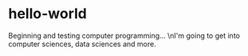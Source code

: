 # hello-world
Beginning and testing computer programming...
\nI'm going to get into computer sciences, data sciences and more.
